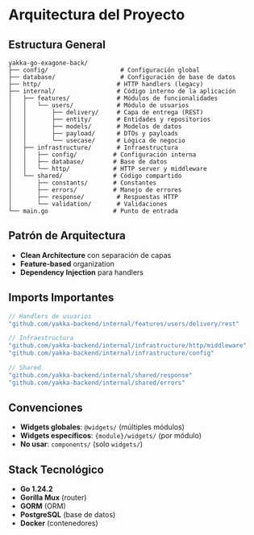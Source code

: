 # Arquitectura del Proyecto

## Estructura General
```
yakka-go-exagone-back/
├── config/                    # Configuración global
├── database/                  # Configuración de base de datos
├── http/                     # HTTP handlers (legacy)
├── internal/                 # Código interno de la aplicación
│   ├── features/             # Módulos de funcionalidades
│   │   └── users/            # Módulo de usuarios
│   │       ├── delivery/     # Capa de entrega (REST)
│   │       ├── entity/       # Entidades y repositorios
│   │       ├── models/       # Modelos de datos
│   │       ├── payload/      # DTOs y payloads
│   │       └── usecase/      # Lógica de negocio
│   ├── infrastructure/       # Infraestructura
│   │   ├── config/          # Configuración interna
│   │   ├── database/        # Base de datos
│   │   └── http/            # HTTP server y middleware
│   └── shared/              # Código compartido
│       ├── constants/       # Constantes
│       ├── errors/          # Manejo de errores
│       ├── response/         # Respuestas HTTP
│       └── validation/       # Validaciones
└── main.go                  # Punto de entrada
```

## Patrón de Arquitectura
- **Clean Architecture** con separación de capas
- **Feature-based** organization
- **Dependency Injection** para handlers

## Imports Importantes
```go
// Handlers de usuarios
"github.com/yakka-backend/internal/features/users/delivery/rest"

// Infraestructura
"github.com/yakka-backend/internal/infrastructure/http/middleware"
"github.com/yakka-backend/internal/infrastructure/config"

// Shared
"github.com/yakka-backend/internal/shared/response"
"github.com/yakka-backend/internal/shared/errors"
```

## Convenciones
- **Widgets globales**: `@widgets/` (múltiples módulos)
- **Widgets específicos**: `{module}/widgets/` (por módulo)
- **No usar**: `components/` (solo `widgets/`)

## Stack Tecnológico
- **Go 1.24.2**
- **Gorilla Mux** (router)
- **GORM** (ORM)
- **PostgreSQL** (base de datos)
- **Docker** (contenedores)
